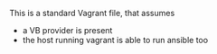 This is a standard Vagrant file, that assumes
- a VB provider is present
- the host running vagrant is able to run ansible too

